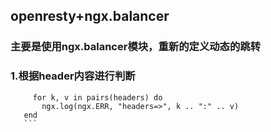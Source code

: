 ## openresty+ngx.balancer

### 主要是使用ngx.balancer模块，重新的定义动态的跳转

### 1.根据header内容进行判断
 ```local headers = ngx.resp.get_headers()
      for k, v in pairs(headers) do
        ngx.log(ngx.ERR, "headers=>", k .. ":" .. v)
    end
    ```
